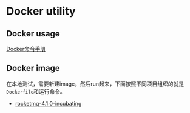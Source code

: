 # Docker utility

## Docker usage

[Docker命令手册](https://github.com/neoremind/mydoc/blob/master/docker.guideline.md)

## Docker image

在本地测试，需要新建image，然后run起来，下面按照不同项目组织的就是`Dockerfile`和运行命令。

- [rocketmq-4.1.0-incubating](rocketmq-4.1.0-incubating/README.md)